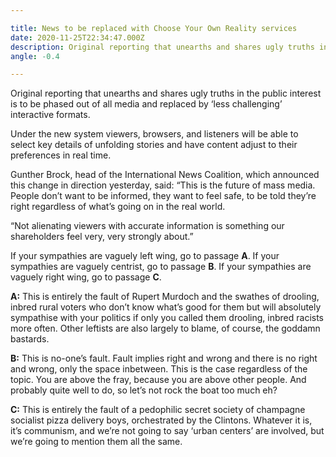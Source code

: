 ```yaml
---

title: News to be replaced with Choose Your Own Reality services
date: 2020-11-25T22:34:47.000Z
description: Original reporting that unearths and shares ugly truths in the public interest is to be phased out of all media and replaced by ‘less challenging’ interactive formats.
angle: -0.4

---
```


Original reporting that unearths and shares ugly truths in the public interest is to be phased out of all media and replaced by ‘less challenging’ interactive formats.

Under the new system viewers, browsers, and listeners will be able to select key details of unfolding stories and have content adjust to their preferences in real time.

Gunther Brock, head of the International News Coalition, which announced this change in direction yesterday, said: “This is the future of mass media. People don’t want to be informed, they want to feel safe, to be told they’re right regardless of what’s going on in the real world.

“Not alienating viewers with accurate information is something our shareholders feel very, very strongly about.”

If your sympathies are vaguely left wing, go to passage **A**. If your sympathies are vaguely centrist, go to passage **B**. If your sympathies are vaguely right wing, go to passage **C**.

**A:** This is entirely the fault of Rupert Murdoch and the swathes of drooling, inbred rural voters who don’t know what’s good for them but will absolutely sympathise with your politics if only you called them drooling, inbred racists more often. Other leftists are also largely to blame, of course, the goddamn bastards.

**B:** This is no-one’s fault. Fault implies right and wrong and there is no right and wrong, only the space inbetween. This is the case regardless of the topic. You are above the fray, because you are above other people. And probably quite well to do, so let’s not rock the boat too much eh?

**C:** This is entirely the fault of a pedophilic secret society of champagne socialist pizza delivery boys, orchestrated by the Clintons. Whatever it is, it’s communism, and we’re not going to say ‘urban centers’ are involved, but we’re going to mention them all the same.